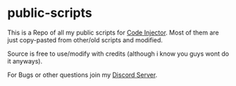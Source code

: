 # public-scripts

This is a Repo of all my public scripts for [Code Injector](https://greasyfork.org/en/scripts/443953-code-injector-starblast-io).
Most of them are just copy-pasted from other/old scripts and modified.

Source is free to use/modify with credits (although i know you guys wont do it anyways).


For Bugs or other questions join my [Discord Server](https://discord.gg/JFCXza3tnd).
